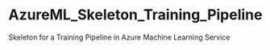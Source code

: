 # AzureML_Skeleton_Training_Pipeline
Skeleton for a Training Pipeline in Azure Machine Learning Service
